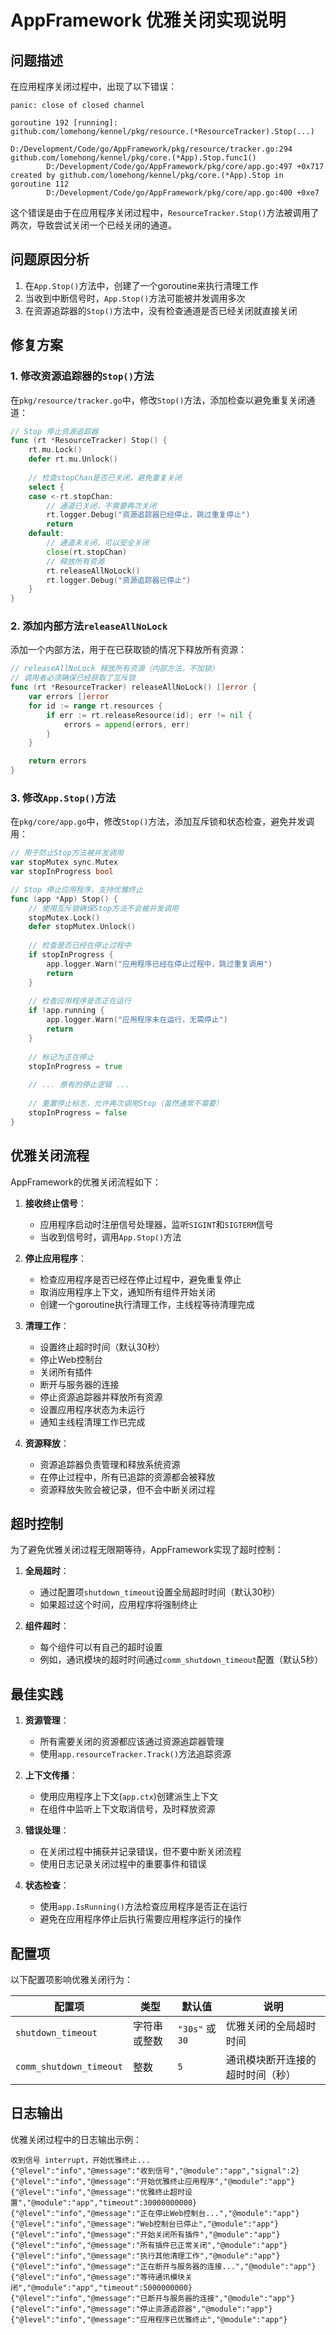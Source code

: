 # AppFramework 优雅关闭实现说明

## 问题描述

在应用程序关闭过程中，出现了以下错误：

```
panic: close of closed channel

goroutine 192 [running]:
github.com/lomehong/kennel/pkg/resource.(*ResourceTracker).Stop(...)
        D:/Development/Code/go/AppFramework/pkg/resource/tracker.go:294
github.com/lomehong/kennel/pkg/core.(*App).Stop.func1()
        D:/Development/Code/go/AppFramework/pkg/core/app.go:497 +0x717
created by github.com/lomehong/kennel/pkg/core.(*App).Stop in goroutine 112
        D:/Development/Code/go/AppFramework/pkg/core/app.go:400 +0xe7
```

这个错误是由于在应用程序关闭过程中，`ResourceTracker.Stop()`方法被调用了两次，导致尝试关闭一个已经关闭的通道。

## 问题原因分析

1. 在`App.Stop()`方法中，创建了一个goroutine来执行清理工作
2. 当收到中断信号时，`App.Stop()`方法可能被并发调用多次
3. 在资源追踪器的`Stop()`方法中，没有检查通道是否已经关闭就直接关闭

## 修复方案

### 1. 修改资源追踪器的`Stop()`方法

在`pkg/resource/tracker.go`中，修改`Stop()`方法，添加检查以避免重复关闭通道：

```go
// Stop 停止资源追踪器
func (rt *ResourceTracker) Stop() {
    rt.mu.Lock()
    defer rt.mu.Unlock()
    
    // 检查stopChan是否已关闭，避免重复关闭
    select {
    case <-rt.stopChan:
        // 通道已关闭，不需要再次关闭
        rt.logger.Debug("资源追踪器已经停止，跳过重复停止")
        return
    default:
        // 通道未关闭，可以安全关闭
        close(rt.stopChan)
        // 释放所有资源
        rt.releaseAllNoLock()
        rt.logger.Debug("资源追踪器已停止")
    }
}
```

### 2. 添加内部方法`releaseAllNoLock`

添加一个内部方法，用于在已获取锁的情况下释放所有资源：

```go
// releaseAllNoLock 释放所有资源（内部方法，不加锁）
// 调用者必须确保已经获取了互斥锁
func (rt *ResourceTracker) releaseAllNoLock() []error {
    var errors []error
    for id := range rt.resources {
        if err := rt.releaseResource(id); err != nil {
            errors = append(errors, err)
        }
    }

    return errors
}
```

### 3. 修改`App.Stop()`方法

在`pkg/core/app.go`中，修改`Stop()`方法，添加互斥锁和状态检查，避免并发调用：

```go
// 用于防止Stop方法被并发调用
var stopMutex sync.Mutex
var stopInProgress bool

// Stop 停止应用程序，支持优雅终止
func (app *App) Stop() {
    // 使用互斥锁确保Stop方法不会被并发调用
    stopMutex.Lock()
    defer stopMutex.Unlock()
    
    // 检查是否已经在停止过程中
    if stopInProgress {
        app.logger.Warn("应用程序已经在停止过程中，跳过重复调用")
        return
    }
    
    // 检查应用程序是否正在运行
    if !app.running {
        app.logger.Warn("应用程序未在运行，无需停止")
        return
    }
    
    // 标记为正在停止
    stopInProgress = true
    
    // ... 原有的停止逻辑 ...
    
    // 重置停止标志，允许再次调用Stop（虽然通常不需要）
    stopInProgress = false
}
```

## 优雅关闭流程

AppFramework的优雅关闭流程如下：

1. **接收终止信号**：
   - 应用程序启动时注册信号处理器，监听`SIGINT`和`SIGTERM`信号
   - 当收到信号时，调用`App.Stop()`方法

2. **停止应用程序**：
   - 检查应用程序是否已经在停止过程中，避免重复停止
   - 取消应用程序上下文，通知所有组件开始关闭
   - 创建一个goroutine执行清理工作，主线程等待清理完成

3. **清理工作**：
   - 设置终止超时时间（默认30秒）
   - 停止Web控制台
   - 关闭所有插件
   - 断开与服务器的连接
   - 停止资源追踪器并释放所有资源
   - 设置应用程序状态为未运行
   - 通知主线程清理工作已完成

4. **资源释放**：
   - 资源追踪器负责管理和释放系统资源
   - 在停止过程中，所有已追踪的资源都会被释放
   - 资源释放失败会被记录，但不会中断关闭过程

## 超时控制

为了避免优雅关闭过程无限期等待，AppFramework实现了超时控制：

1. **全局超时**：
   - 通过配置项`shutdown_timeout`设置全局超时时间（默认30秒）
   - 如果超过这个时间，应用程序将强制终止

2. **组件超时**：
   - 每个组件可以有自己的超时设置
   - 例如，通讯模块的超时时间通过`comm_shutdown_timeout`配置（默认5秒）

## 最佳实践

1. **资源管理**：
   - 所有需要关闭的资源都应该通过资源追踪器管理
   - 使用`app.resourceTracker.Track()`方法追踪资源

2. **上下文传播**：
   - 使用应用程序上下文(`app.ctx`)创建派生上下文
   - 在组件中监听上下文取消信号，及时释放资源

3. **错误处理**：
   - 在关闭过程中捕获并记录错误，但不要中断关闭流程
   - 使用日志记录关闭过程中的重要事件和错误

4. **状态检查**：
   - 使用`app.IsRunning()`方法检查应用程序是否正在运行
   - 避免在应用程序停止后执行需要应用程序运行的操作

## 配置项

以下配置项影响优雅关闭行为：

| 配置项 | 类型 | 默认值 | 说明 |
|-------|------|-------|------|
| `shutdown_timeout` | 字符串或整数 | `"30s"` 或 `30` | 优雅关闭的全局超时时间 |
| `comm_shutdown_timeout` | 整数 | `5` | 通讯模块断开连接的超时时间（秒） |

## 日志输出

优雅关闭过程中的日志输出示例：

```
收到信号 interrupt，开始优雅终止...
{"@level":"info","@message":"收到信号","@module":"app","signal":2}
{"@level":"info","@message":"开始优雅终止应用程序","@module":"app"}
{"@level":"info","@message":"优雅终止超时设置","@module":"app","timeout":30000000000}
{"@level":"info","@message":"正在停止Web控制台...","@module":"app"}
{"@level":"info","@message":"Web控制台已停止","@module":"app"}
{"@level":"info","@message":"开始关闭所有插件","@module":"app"}
{"@level":"info","@message":"所有插件已正常关闭","@module":"app"}
{"@level":"info","@message":"执行其他清理工作","@module":"app"}
{"@level":"info","@message":"正在断开与服务器的连接...","@module":"app"}
{"@level":"info","@message":"等待通讯模块关闭","@module":"app","timeout":5000000000}
{"@level":"info","@message":"已断开与服务器的连接","@module":"app"}
{"@level":"info","@message":"停止资源追踪器","@module":"app"}
{"@level":"info","@message":"应用程序已优雅终止","@module":"app"}
```
